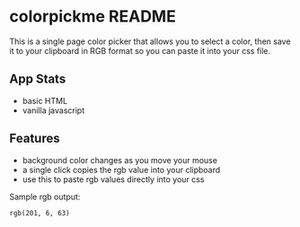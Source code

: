 # colorpickme README

This is a single page color picker that allows you to select a color, then save it to your clipboard in RGB format so you can paste it into your css file.

## App Stats

- basic HTML
- vanilla javascript

## Features

- background color changes as you move your mouse
- a single click copies the rgb value into your clipboard
- use this to paste rgb values directly into your css

Sample rgb output:
```
rgb(201, 6, 63)
```
